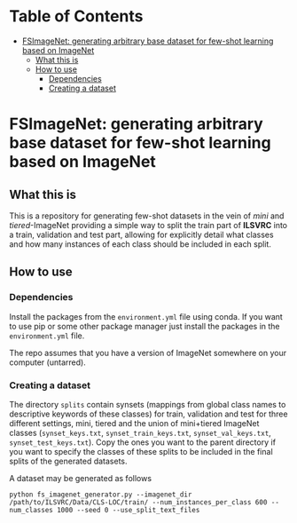 
# Table of Contents

-   [FSImageNet: generating arbitrary base dataset for few-shot learning based on ImageNet](#org7c983a9)
    -   [What this is](#orgf9c0da5)
    -   [How to use](#org8ea6a54)
        -   [Dependencies](#orgcddd8cc)
        -   [Creating a dataset](#org0244eae)



<a id="org7c983a9"></a>

# FSImageNet: generating arbitrary base dataset for few-shot learning based on ImageNet


<a id="orgf9c0da5"></a>

## What this is

This is a repository for generating few-shot datasets in the vein of *mini* and
*tiered*-ImageNet providing a simple way to split the train part of **ILSVRC**
into a train, validation and test part, allowing for explicitly detail what
classes and how many instances of each class should be included in each split.


<a id="org8ea6a54"></a>

## How to use


<a id="orgcddd8cc"></a>

### Dependencies

Install the packages from the `environment.yml` file using conda. If you want to use pip or some other package manager just install the packages in the `environment.yml` file.

The repo assumes that you have a version of ImageNet somewhere on your computer (untarred).


<a id="org0244eae"></a>

### Creating a dataset

The directory `splits` contain synsets (mappings from global class names to descriptive keywords of these classes) for train, validation and test for three different settings, mini, tiered and the union of mini+tiered ImageNet classes (`synset_keys.txt`, `synset_train_keys.txt`, `synset_val_keys.txt`, `synset_test_keys.txt`). Copy the ones you want to the parent directory if you want to specify the classes of these splits to be included in the final splits of the generated datasets.

A dataset may be generated as follows

    python fs_imagenet_generator.py --imagenet_dir /path/to/ILSVRC/Data/CLS-LOC/train/ --num_instances_per_class 600 --num_classes 1000 --seed 0 --use_split_text_files


